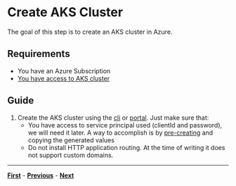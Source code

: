 # Create AKS Cluster

The goal of this step is to create an AKS cluster in Azure.

## Requirements

- You have an Azure Subscription
- [You have access to AKS cluster](https://docs.microsoft.com/en-us/azure/aks/kubernetes-walkthrough#connect-to-the-cluster)

## Guide

1. Create the AKS cluster using the [cli](https://docs.microsoft.com/en-us/azure/aks/create-cluster) or [portal](https://docs.microsoft.com/en-us/azure/aks/kubernetes-walkthrough-portal). Just make sure that:
   - You have access to service principal used (clientId and password), we will need it later. A way to accomplish is by [pre-creating](https://docs.microsoft.com/en-us/azure/aks/kubernetes-service-principal#pre-create-a-new-sp) and copying the generated values
   - Do not install HTTP application routing. At the time of writing it does not support custom domains.
  
   
***
[**First**](./readme.md) - [**Previous**](./use-azure-dns-for-a-domain.md) - [**Next**](./install-nginx-ingress.md)